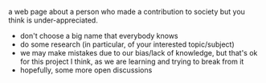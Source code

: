 a web page about a person who made a contribution to society but you think is under-appreciated.

- don't choose a big name that everybody knows
- do some research (in particular, of your interested topic/subject)
- we may make mistakes due to our bias/lack of knowledge, but that's ok for this project I think, as we are learning and trying to break from it
- hopefully, some more open discussions
